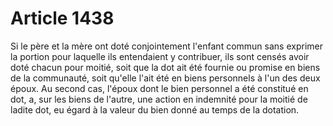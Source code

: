 # Article 1438

Si le père et la mère ont doté conjointement l'enfant commun sans exprimer la portion pour laquelle ils entendaient y contribuer, ils sont censés avoir doté chacun pour moitié, soit que la dot ait été fournie ou promise en biens de la communauté, soit qu'elle l'ait été en biens personnels à l'un des deux époux.   Au second cas, l'époux dont le bien personnel a été constitué en dot, a, sur les biens de l'autre, une action en indemnité pour la moitié de ladite dot, eu égard à la valeur du bien donné au temps de la dotation.